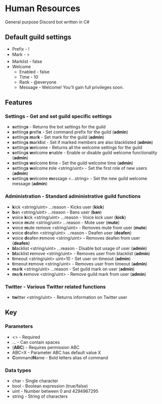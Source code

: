 # Human Resources

General purpose Discord bot written in C#

## Default guild settings

* Prefix - !
* Mark - ⭐
* Marklist - false
* Welcome
  * Enabled - false
  * Time - 10
  * Rank - @everyone
  * Message - Welcome! You'll gain full privileges soon.

## Features

### Settings - Get and set guild specific settings

* **s**etting**s** - Returns the bot settings for the guild
* **s**etting**s** **p**refi**x** <char> - Set command prefix for the guild (**admin**)
* **s**etting**s** **m**ar**k** <char> - Set mark for the guild (**admin**)
* **s**etting**s** **m**ark**l**ist <bool> - Set if marked members are also blacklisted (**admin**)
* **s**etting**s** **w**elcome - Returns all the welcome settings for the guild
* **s**etting**s** **w**elcome **e**nable <bool> - Enable or disable guild welcome functionality (**admin**)
* **s**etting**s** **w**elcome **t**ime <uint> - Set the guild welcome time (**admin**)
* **s**etting**s** **w**elcome **r**ole <string/uint> - Set the first role of new users (**admin**)
* **s**etting**s** **w**elcome **m**essage <...string> - Set the new guild welcome message (**admin**)

### Administration - Standard administrative guild functions

* **k**ick <string/uint> ...reason - Kicks user (**kick**)
* **b**an <string/uint> ...reason - Bans user (**ban**)
* **v**oice **k**ick <string/uint> ...reason - Voice kick user (**kick**)
* **v**oice **m**ute <string/uint> ...reason - Mute user (**mute**)
* **v**oice **m**ute remove <string/uint> - Removes mute from user (**mute**)
* **v**oice **d**eafen <string/uint> ...reason - Deafen user (**deafen**)
* **v**oice **d**eafen **r**emove <string/uint> - Removes deafen from user (**deafen**)
* **bl**acklist <string/uint> ...reason - Disable bot usage of user (**admin**)
* **bl**acklist **r**emove <string/uint> - Removes user from blacklist (**admin**)
* **t**imeout <string/uint> uint=10 - Set user on timeout (**admin**)
* **t**imeout **r**emove <string/uint> - Removes user from timeout (**admin**)
* **m**ar**k** <string/uint> ...reason - Set guild mark on user (**admin**)
* **m**ar**k** **r**emove <string/uint> - Remove guild mark from user (**admin**)

### Twitter - Various Twitter related functions

* **tw**itter <string/uint> - Returns information on Twitter user

## Key

### Parameters

* <> - Required
* ... - Can contain spaces
* (**ABC**) - Requires permission ABC
* ABC=X - Parameter ABC has default value X
* **C**ommand**N**ame - Bold letters alias of command

### Data types

* char - Single character
* bool - Boolean expression (true/false)
* uint - Number between 0 and 4294967295
* string - String of characters

